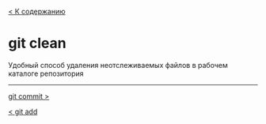 [< К содержанию](/readme.md)

# git clean

Удобный способ удаления неотслеживаемых файлов в рабочем каталоге репозитория

---

[ git commit >](/draft/gitcommands/gitcommit.md)

[ < git add ](/draft/gitcommands/gitadd.md)